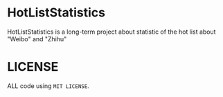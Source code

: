 # HotListStatistics
HotListStatistics is a long-term project about statistic of the hot list about "Weibo" and "Zhihu"


# LICENSE
ALL code using `MIT LICENSE`.

